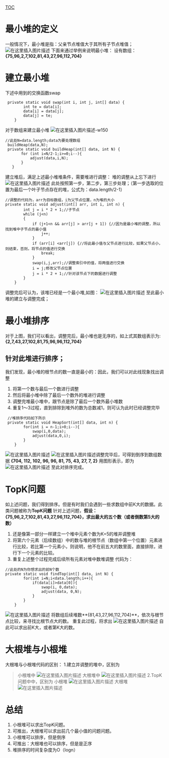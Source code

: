 [TOC](关于最小堆问题[Java])

# 最小堆的定义

一般情况下，最小堆是指：父亲节点堆值大于其所有子节点堆值；
![在这里插入图片描述](https://img-blog.csdnimg.cn/20190317164206143.png?x-oss-process=image/watermark,type_ZmFuZ3poZW5naGVpdGk,shadow_10,text_aHR0cHM6Ly9ibG9nLmNzZG4ubmV0L1h1TGVpMTQxNDg=,size_16,color_FFFFFF,t_70#pic_center)
下面来通过举例来说明最小堆：
设有数组：**{75,96,2,7,102,81,43,27,96,112,704}**
# 建立最小堆
下述中用到的交换函数swap
```
 private static void swap(int i, int j, int[] data) {
        int te = data[i];
        data[i] = data[j];
        data[j] = te;
    }
```
对于数组来建立最小堆
![在这里插入图片描述-w150](https://img-blog.csdnimg.cn/20190317143605513.png#pic_center)
 ```
 //此处N=data.length;data为要处理数组
  buildHeap(data,N);
  private static void buildHeap(int[] data, int N) {
        for (int i=N/2-1;i>=0;i--){
            adjust(data,i,N);
        }
    }
 ```
建立堆后，满足上述最小堆堆条件，需要堆进行调整：
堆的调整从上忘下进行
![在这里插入图片描述](https://img-blog.csdnimg.cn/2019031714441379.png?x-oss-process=image/watermark,type_ZmFuZ3poZW5naGVpdGk,shadow_10,text_aHR0cHM6Ly9ibG9nLmNzZG4ubmV0L1h1TGVpMTQxNDg=,size_10,color_FFFFFF,t_70#pic_center)
此处按照第一步，第二步，第三步处理；（第一步选取的位置为最后一个叶子节点存在的堆，公式为：data.length/2-1）
```
//调整的代码为，arr为目标数组，i为父节点位置，n为堆的大小
private static void adjust(int[] arr, int i, int n) {
        int j = i * 2 + 1;//子节点
        while (j<n)
        {
            if (j+1<n && arr[j] > arr[j + 1]) {//因为是最小堆的调整，所以找到堆中子节点的最小值
                j++;
            }
            if (arr[i] <arr[j]) {//将此最小值与父节点进行比较，如果父节点小，则结束，否则，将节点的值进行交换
                break;
            }
            swap(i,j,arr);//调整索引中的值，将两值进行交换
            i = j;修改父节点位置
            j = i * 2 + 1;//针对该节点下的数据进行调整
        }
    }
```
调整完后可认为，该堆已经是一个最小堆,如图：
![在这里插入图片描述](https://img-blog.csdnimg.cn/2019031714550663.png?x-oss-process=image/watermark,type_ZmFuZ3poZW5naGVpdGk,shadow_10,text_aHR0cHM6Ly9ibG9nLmNzZG4ubmV0L1h1TGVpMTQxNDg=,size_10,color_FFFFFF,t_70#pic_center)
至此最小堆的建立与调整完成；
# 最小堆排序
对于上图，我们可以看出，调整完后，最小堆也是无序的，如上式其数组表示为:
**{2,7,43,27,102,81,75,96,96,112,704}**
## 针对此堆进行排序；
我们发现，最小堆的根节点的数一直是最小的：因此，我们可以对此线现象找出调整
1. 将第一个数与最后一个数进行调整
2. 然后将最小堆中除了最后一个数外的堆进行调整
3. 调整完堆最小堆中，跟节点是除了最后一个数外最小堆数
4. 重复1～3过程，直到排除到堆外的数为总数减1，则可认为此时已经调整完毕
```
 //堆排序代码如下所示
 private static void HeapSort(int[] data, int n) {
        for(int i = n-1;i>0;i--){
            swap(i,0,data);
            adjust(data,0,i);
        }
    }
```
![在这里插入图片描述](https://img-blog.csdnimg.cn/20190317151235135.png?x-oss-process=image/watermark,type_ZmFuZ3poZW5naGVpdGk,shadow_10,text_aHR0cHM6Ly9ibG9nLmNzZG4ubmV0L1h1TGVpMTQxNDg=,size_10,color_FFFFFF,t_70#pic_center)
![在这里插入图片描述](https://img-blog.csdnimg.cn/20190317151336299.png?x-oss-process=image/watermark,type_ZmFuZ3poZW5naGVpdGk,shadow_10,text_aHR0cHM6Ly9ibG9nLmNzZG4ubmV0L1h1TGVpMTQxNDg=,size_10,color_FFFFFF,t_70#pic_center)调整完毕后，可得到倒序到数组数据
**{704, 112, 102, 96, 96, 81, 75, 43, 27, 7, 2}**
用图形表示，即为
![在这里插入图片描述](https://img-blog.csdnimg.cn/20190317151731227.png?x-oss-process=image/watermark,type_ZmFuZ3poZW5naGVpdGk,shadow_10,text_aHR0cHM6Ly9ibG9nLmNzZG4ubmV0L1h1TGVpMTQxNDg=,size_10,color_FFFFFF,t_70#pic_center)
至此对排序完成。
# TopK问题
如上述问题，我们得到排序。但是有时我们会遇到一些求数组中前K大的数据。此类问题被称为**TopK问题**
针对上述问题，**假设：{75,96,2,7,102,81,43,27,96,112,704}，求出最大的五个数（或者倒数第5大的数）**
1. 还是像第一部分一样建立一个堆中元素个数为K=5的堆并调整堆
2. 将第六个元素（后续数组）中的数与堆的根节点（数组中第一个位置）元素进行比较，若比第一个元素小，则说明，他不在前五大的数里面，直接排除，进行下一个元素的比较。
3. 重复上述整个过程完成后续所有元素对堆中数堆调整
代码为：
```
//此处的N为你想求出的前N个数
private static void findTop(int[] data, int N) {
        for(int i=N;i<data.length;i++){
            if(data[i]>data[0]){
                swap(i, 0,data);
                adjust(data, 0,N);
            }
        }
    }
```
![在这里插入图片描述](https://img-blog.csdnimg.cn/20190317160134578.png?x-oss-process=image/watermark,type_ZmFuZ3poZW5naGVpdGk,shadow_10,text_aHR0cHM6Ly9ibG9nLmNzZG4ubmV0L1h1TGVpMTQxNDg=,size_10,color_FFFFFF,t_70#pic_center) 将数组后续堆数**{81,43,27,96,112,704}**，依次与根节点比较，来寻找比根节点大的数。
重复此过程，将求出
![在这里插入图片描述](https://img-blog.csdnimg.cn/20190317160507199.png?x-oss-process=image/watermark,type_ZmFuZ3poZW5naGVpdGk,shadow_10,text_aHR0cHM6Ly9ibG9nLmNzZG4ubmV0L1h1TGVpMTQxNDg=,size_10,color_FFFFFF,t_70#pic_center)
自此可以求出前K大，或者第K大的数。
# 大根堆与小根堆
大根堆与小根堆代码的区别：
	1.建立并调整的堆中，区别为
>小根堆中
![在这里插入图片描述](https://img-blog.csdnimg.cn/20190317161827138.png?x-oss-process=image/watermark,type_ZmFuZ3poZW5naGVpdGk,shadow_10,text_aHR0cHM6Ly9ibG9nLmNzZG4ubmV0L1h1TGVpMTQxNDg=,size_8,color_FFFFFF,t_70#pic_center)
>大根堆中
![在这里插入图片描述](https://img-blog.csdnimg.cn/20190317162216287.png?x-oss-process=image/watermark,type_ZmFuZ3poZW5naGVpdGk,shadow_10,text_aHR0cHM6Ly9ibG9nLmNzZG4ubmV0L1h1TGVpMTQxNDg=,size_8,color_FFFFFF,t_70#pic_center)
2.TopK问题中中，区别为
>小根堆
![在这里插入图片描述](https://img-blog.csdnimg.cn/20190317163035280.png?x-oss-process=image/watermark,type_ZmFuZ3poZW5naGVpdGk,shadow_10,text_aHR0cHM6Ly9ibG9nLmNzZG4ubmV0L1h1TGVpMTQxNDg=,size_8,color_FFFFFF,t_70#pic_center)
>大根堆
![在这里插入图片描述](https://img-blog.csdnimg.cn/20190317163307858.png?x-oss-process=image/watermark,type_ZmFuZ3poZW5naGVpdGk,shadow_10,text_aHR0cHM6Ly9ibG9nLmNzZG4ubmV0L1h1TGVpMTQxNDg=,size_8,color_FFFFFF,t_70#pic_center)
# 总结
1. 小根堆可以求出TopK问题。
2. 可推出，大根堆可以求出前几个最小值的问题问题。
3. 小根堆可以排序，但是倒序
4. 可推出：大根堆也可以排序，但是是正序
5. 堆排序的时间复杂度为O（logn）
